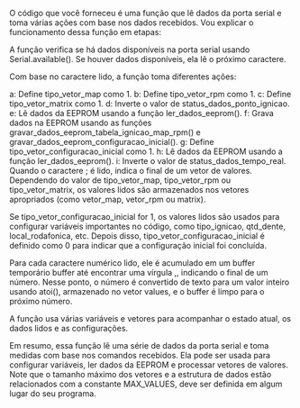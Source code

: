 O código que você forneceu é uma função que lê dados da porta serial e toma várias ações com base nos dados recebidos. Vou explicar o funcionamento dessa função em etapas:

A função verifica se há dados disponíveis na porta serial usando Serial.available(). Se houver dados disponíveis, ela lê o próximo caractere.

Com base no caractere lido, a função toma diferentes ações:

a: Define tipo_vetor_map como 1.
b: Define tipo_vetor_rpm como 1.
c: Define tipo_vetor_matrix como 1.
d: Inverte o valor de status_dados_ponto_ignicao.
e: Lê dados da EEPROM usando a função ler_dados_eeprom().
f: Grava dados na EEPROM usando as funções gravar_dados_eeprom_tabela_ignicao_map_rpm() e gravar_dados_eeprom_configuracao_inicial().
g: Define tipo_vetor_configuracao_inicial como 1.
h: Lê dados da EEPROM usando a função ler_dados_eeprom().
i: Inverte o valor de status_dados_tempo_real.
Quando o caractere ; é lido, indica o final de um vetor de valores. Dependendo do valor de tipo_vetor_map, tipo_vetor_rpm ou tipo_vetor_matrix, os valores lidos são armazenados nos vetores apropriados (como vetor_map, vetor_rpm ou matrix).

Se tipo_vetor_configuracao_inicial for 1, os valores lidos são usados para configurar variáveis importantes no código, como tipo_ignicao, qtd_dente, local_rodafonica, etc. Depois disso, tipo_vetor_configuracao_inicial é definido como 0 para indicar que a configuração inicial foi concluída.

Para cada caractere numérico lido, ele é acumulado em um buffer temporário buffer até encontrar uma vírgula ,, indicando o final de um número. Nesse ponto, o número é convertido de texto para um valor inteiro usando atoi(), armazenado no vetor values, e o buffer é limpo para o próximo número.

A função usa várias variáveis e vetores para acompanhar o estado atual, os dados lidos e as configurações.

Em resumo, essa função lê uma série de dados da porta serial e toma medidas com base nos comandos recebidos. Ela pode ser usada para configurar variáveis, ler dados da EEPROM e processar vetores de valores. Note que o tamanho máximo dos vetores e a estrutura de dados estão relacionados com a constante MAX_VALUES, deve ser definida em algum lugar do seu programa.